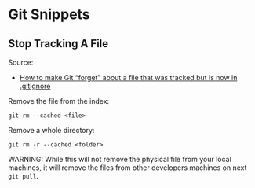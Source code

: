 # Git Snippets

## Stop Tracking A File

Source:
- [How to make Git “forget” about a file that was tracked but is now in .gitignore](https://stackoverflow.com/a/1274447)

Remove the file from the index:

```shell
git rm --cached <file>
```

Remove a whole directory:

```
git rm -r --cached <folder>
```

WARNING: While this will not remove the physical file from your local machines, it will remove the files from other developers machines on next `git pull`.